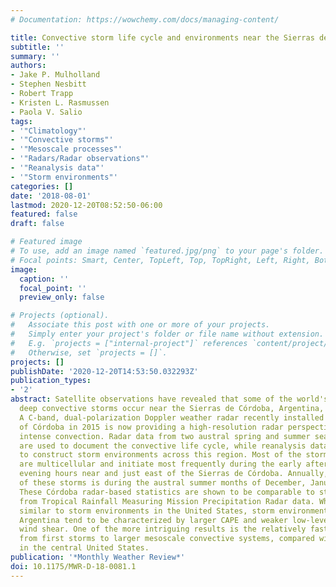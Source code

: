 ```yaml
---
# Documentation: https://wowchemy.com/docs/managing-content/

title: Convective storm life cycle and environments near the Sierras de Córdoba, Argentina
subtitle: ''
summary: ''
authors:
- Jake P. Mulholland
- Stephen Nesbitt
- Robert Trapp
- Kristen L. Rasmussen
- Paola V. Salio
tags:
- '"Climatology"'
- '"Convective storms"'
- '"Mesoscale processes"'
- '"Radars/Radar observations"'
- '"Reanalysis data"'
- '"Storm environments"'
categories: []
date: '2018-08-01'
lastmod: 2020-12-20T08:52:50-06:00
featured: false
draft: false

# Featured image
# To use, add an image named `featured.jpg/png` to your page's folder.
# Focal points: Smart, Center, TopLeft, Top, TopRight, Left, Right, BottomLeft, Bottom, BottomRight.
image:
  caption: ''
  focal_point: ''
  preview_only: false

# Projects (optional).
#   Associate this post with one or more of your projects.
#   Simply enter your project's folder or file name without extension.
#   E.g. `projects = ["internal-project"]` references `content/project/deep-learning/index.md`.
#   Otherwise, set `projects = []`.
projects: []
publishDate: '2020-12-20T14:53:50.032293Z'
publication_types:
- '2'
abstract: Satellite observations have revealed that some of the world's most intense
  deep convective storms occur near the Sierras de Córdoba, Argentina, South America.
  A C-band, dual-polarization Doppler weather radar recently installed in the city
  of Córdoba in 2015 is now providing a high-resolution radar perspective of this
  intense convection. Radar data from two austral spring and summer seasons (2015-17)
  are used to document the convective life cycle, while reanalysis data are utilized
  to construct storm environments across this region. Most of the storms in the region
  are multicellular and initiate most frequently during the early afternoon and late
  evening hours near and just east of the Sierras de Córdoba. Annually, the peak occurrence
  of these storms is during the austral summer months of December, January, and February.
  These Córdoba radar-based statistics are shown to be comparable to statistics derived
  from Tropical Rainfall Measuring Mission Precipitation Radar data. While generally
  similar to storm environments in the United States, storm environments in central
  Argentina tend to be characterized by larger CAPE and weaker low-level vertical
  wind shear. One of the more intriguing results is the relatively fast transition
  from first storms to larger mesoscale convective systems, compared with locations
  in the central United States.
publication: '*Monthly Weather Review*'
doi: 10.1175/MWR-D-18-0081.1
---
```

